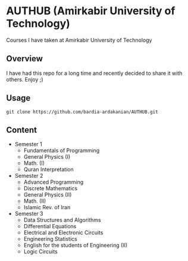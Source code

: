 # AUTHUB (Amirkabir University of Technology)
Courses I have taken at Amirkabir University of Technology

## Overview
I have had this repo for a long time and recently decided to share it with others. Enjoy ;) 

## Usage
```git clone https://github.com/bardia-ardakanian/AUTHUB.git```

## Content
* Semester 1
  * Fundamentals of Programming
  * General Physics (I)
  * Math. (I)
  * Quran Interpretation
* Semester 2
  * Advanced Programming
  * Discrete Mathematics
  * General Physics (II)
  * Math. (II)
  * Islamic Rev. of Iran
* Semester 3
  * Data Structures and Algorithms
  * Differential Equations
  * Electrical and Electronic Circuits
  * Engineering Statistics
  * English for the students of Engineering (II)
  * Logic Circuits
